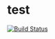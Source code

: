 # test
[![Build Status](https://travis-ci.org/wangjiaoteng/test.svg?branch=master)](https://travis-ci.org/wangjiaoteng/test)
